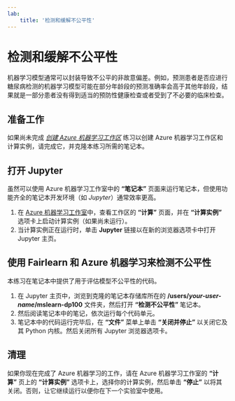 ```yaml
---
lab:
    title: '检测和缓解不公平性'
---
```

# 检测和缓解不公平性

机器学习模型通常可以封装导致不公平的非故意偏差。例如，预测患者是否应进行糖尿病检测的机器学习模型可能在部分年龄段的预测准确率会高于其他年龄段，结果就是一部分患者没有得到适当的预防性健康检查或者受到了不必要的临床检查。

## 准备工作

如果尚未完成 *[创建 Azure 机器学习工作区](01-create-a-workspace.md)* 练习以创建 Azure 机器学习工作区和计算实例，请完成它，并克隆本练习所需的笔记本。

## 打开 Jupyter

虽然可以使用 Azure 机器学习工作室中的 **“笔记本”** 页面来运行笔记本，但使用功能齐全的笔记本开发环境（如 *Jupyter*）通常效率更高。

1. 在 [Azure 机器学习工作室](https://ml.azure.com)中，查看工作区的 **“计算”** 页面，并在 **“计算实例”** 选项卡上启动计算实例（如果尚未运行）。
2. 当计算实例正在运行时，单击 **Jupyter** 链接以在新的浏览器选项卡中打开 Jupyter 主页。

## 使用 Fairlearn 和 Azure 机器学习来检测不公平性

本练习在笔记本中提供了用于评估模型不公平性的代码。

1. 在 Jupyter 主页中，浏览到克隆的笔记本存储库所在的 **/users/*your-user-name*/mslearn-dp100** 文件夹，然后打开 **“检测不公平性”** 笔记本。
2. 然后阅读笔记本中的笔记，依次运行每个代码单元。
3. 笔记本中的代码运行完毕后，在 **“文件”** 菜单上单击 **“关闭并停止”** 以关闭它及其 Python 内核。然后关闭所有 Jupyter 浏览器选项卡。

## 清理

如果你现在完成了 Azure 机器学习的工作，请在 Azure 机器学习工作室的 **“计算”** 页上的 **“计算实例”** 选项卡上，选择你的计算实例，然后单击 **“停止”** 以将其关闭。否则，让它继续运行以便你在下一个实验室中使用。
